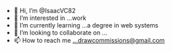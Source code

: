 - 👋 Hi, I’m @IsaacVC82
- 👀 I’m interested in ...work
- 🌱 I’m currently learning ...a degree in web systems 
- 💞️ I’m looking to collaborate on ...
- 📫 How to reach me ...drawcommissions@gmail.com

<!---
IsaacVC82/IsaacVC82 is a ✨ special ✨ repository because its `README.md` (this file) appears on your GitHub profile.
You can click the Preview link to take a look at your changes.
--->
